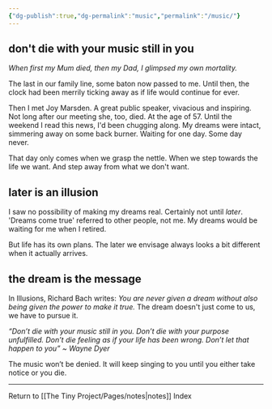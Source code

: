 ```yaml
---
{"dg-publish":true,"dg-permalink":"music","permalink":"/music/"}
---
```



## don't die with your music still in you

_When first my Mum died, then my Dad, I glimpsed my own mortality._

The last in our family line, some baton now passed to me. Until then, the clock had been merrily ticking away as if life would continue for ever.

Then I met Joy Marsden. A great public speaker, vivacious and inspiring. Not long after our meeting she, too, died. At the age of 57. Until the weekend I read this news, I'd been chugging along. My dreams were intact, simmering away on some back burner. Waiting for one day. Some day never.

That day only comes when we grasp the nettle. When we step towards the life we want. And step away from what we don't want.

## later is an illusion

I saw no possibility of making my dreams real. Certainly not until _later_. 'Dreams come true' referred to other people, not me. My dreams would be waiting for me when I retired.

But life has its own plans. The later we envisage always looks a bit different when it actually arrives.

## the dream is the message

In Illusions, Richard Bach writes: _You are never given a dream without also being given the power to make it true._ The dream doesn't just come to us, we have to pursue it.

_“Don’t die with your music still in you. Don’t die with your purpose unfulfilled. Don’t die feeling as if your life has been wrong. Don’t let that happen to you” ~ Wayne Dyer_

The music won’t be denied. It will keep singing to you until you either take notice or you die.

---

Return to [[The Tiny Project/Pages/notes\|notes]] Index
